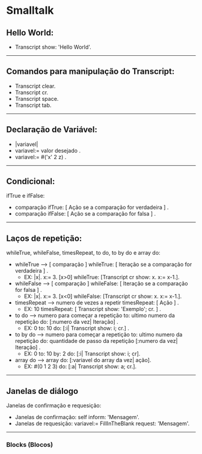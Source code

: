 # Smalltalk

## Hello World:

- Transcript show: 'Hello World'.

---
## Comandos para manipulação do Transcript:

- Transcript clear.
- Transcript cr.
- Transcript space.
- Transcript tab.
---

## Declaração de Variável:

- |variavel|
- variavel:= valor desejado .
- variavel:= #('x' 2 z) .
---

## Condicional:

ifTrue e ifFalse:

- comparação ifTrue: [ Ação se a comparação for verdadeira ] .
- comparação ifFalse: [ Ação se a comparação for falsa ] .

---

## Laços de repetição:

whileTrue, whileFalse, timesRepeat, to do, to by do e array do:

- whileTrue --> [ comparação ] whileTrue: [ Iteração se a comparação for verdadeira ] .
  * EX: |x|. x:= 3. [x>0] whileTrue: [Transcript cr show: x. x:= x-1.].
- whileFalse --> [ comparação ] whileFalse: [ Iteração se a comparação for falsa ] .
  * EX: |x|. x:= 3. [x<0] whileFalse: [Transcript cr show: x. x:= x-1.].
- timesRepeat --> numero de vezes a repetir timesRepeat: [ Ação ] .
  * EX: 10 timesRepeat: [ Transcript show: 'Exemplo'; cr. ] .
- to do --> numero para começar a repetição to: ultimo numero da repetição do: [:numero da vez| Iteração] .
  * EX: 0 to: 10 do: [:i| Transcript show: i; cr.] .
- to by do --> numero para começar a repetição to: ultimo numero da repetição do: quantidade de passo da repetição [:numero da vez| Iteração] .
  * EX: 0 to: 10 by: 2 do: [:i| Transcript show: i; cr].
- array do --> array do: [:variavel do array da vez| ação].
  * EX: #(0 1 2 3) do: [:a| Transcript show: a; cr.].
  
---

 ## Janelas de diálogo
 
 Janelas de confirmação e requesição:
 
 - Janelas de confirmação: self inform: 'Mensagem'.
 - Janelas de requesição: variavel:= FillInTheBlank request: 'Mensagem'.
 
---
### Blocks (Blocos)

